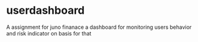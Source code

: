 # userdashboard
A assignment for juno finanace 
a dashboard for monitoring users behavior and risk indicator on basis for that
